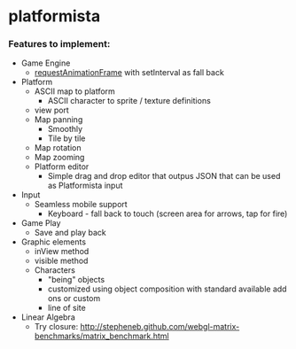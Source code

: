 platformista
============

### Features to implement:

* Game Engine
    * [requestAnimationFrame](http://nokarma.org/2011/02/02/javascript-game-development-the-game-loop/index.html) with setInterval as fall back
* Platform
    * ASCII map to platform
        * ASCII character to sprite / texture definitions
    * view port
    * Map panning
        * Smoothly
        * Tile by tile
    * Map rotation
    * Map zooming
    * Platform editor
        * Simple drag and drop editor that outpus JSON that can be used as Platformista input
* Input
    * Seamless mobile support
        * Keyboard - fall back to touch (screen area for arrows, tap for fire)
* Game Play
    * Save and play back
* Graphic elements
    * inView method
    * visible method
    * Characters
        * "being" objects
        * customized using object composition with standard available add ons or custom
        * line of site
* Linear Algebra
    * Try closure: http://stepheneb.github.com/webgl-matrix-benchmarks/matrix_benchmark.html
